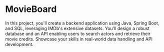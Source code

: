 # MovieBoard
In this project, you'll create a backend application using Java, Spring Boot, and SQL, leveraging IMDb's extensive datasets. You'll design a robust database and an API enabling users to search actors and retrieve their movie credits. Showcase your skills in real-world data handling and API development.

